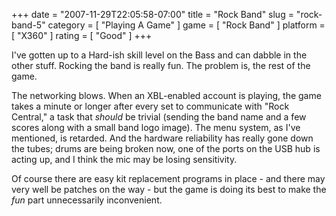 +++
date = "2007-11-29T22:05:58-07:00"
title = "Rock Band"
slug = "rock-band-5"
category = [ "Playing A Game" ]
game = [ "Rock Band" ]
platform = [ "X360" ]
rating = [ "Good" ]
+++

I've gotten up to a Hard-ish skill level on the Bass and can dabble in the other stuff.  Rocking the band is really fun.  The problem is, the rest of the game.

The networking blows.  When an XBL-enabled account is playing, the game takes a minute or longer after every set to communicate with "Rock Central," a task that <i>should</i> be trivial (sending the band name and a few scores along with a small band logo image).  The menu system, as I've mentioned, is retarded.  And the hardware reliability has really gone down the tubes; drums are being broken now, one of the ports on the USB hub is acting up, and I think the mic may be losing sensitivity.

Of course there are easy kit replacement programs in place - and there may very well be patches on the way - but the game is doing its best to make the <i>fun</i> part unnecessarily inconvenient.